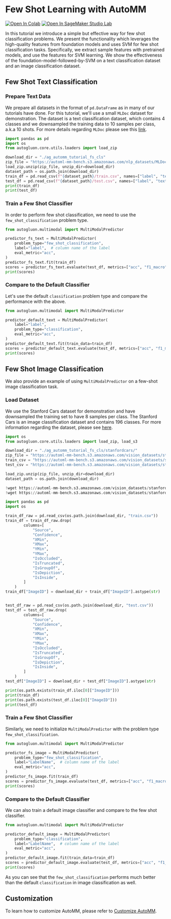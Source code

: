 # Few Shot Learning with AutoMM

[![Open In Colab](https://colab.research.google.com/assets/colab-badge.svg)](https://colab.research.google.com/github/autogluon/autogluon/blob/master/docs/tutorials/multimodal/advanced_topics/few_shot_learning.ipynb)
[![Open In SageMaker Studio Lab](https://studiolab.sagemaker.aws/studiolab.svg)](https://studiolab.sagemaker.aws/import/github/autogluon/autogluon/blob/master/docs/tutorials/multimodal/advanced_topics/few_shot_learning.ipynb)


In this tutorial we introduce a simple but effective way for few shot classification problems. 
We present the functionality which leverages the high-quality features from foundation models and uses SVM for few shot classification tasks.
Specifically, we extract sample features with pretrained models, and use the features for SVM learning.
We show the effectiveness of the foundation-model-followed-by-SVM on a text classification dataset and an image classification dataset.

## Few Shot Text Classification
### Prepare Text Data
We prepare all datasets in the format of `pd.DataFrame` as in many of our tutorials have done.
For this tutorial, we'll use a small `MLDoc` dataset for demonstration.
The dataset is a text classification dataset, which contains 4 classes and we downsampled the training data to 10 samples per class, a.k.a 10 shots.
For more details regarding `MLDoc` please see this [link](https://github.com/facebookresearch/MLDoc).


```python
import pandas as pd
import os
from autogluon.core.utils.loaders import load_zip

download_dir = "./ag_automm_tutorial_fs_cls"
zip_file = "https://automl-mm-bench.s3.amazonaws.com/nlp_datasets/MLDoc-10shot-en.zip"
load_zip.unzip(zip_file, unzip_dir=download_dir)
dataset_path = os.path.join(download_dir)
train_df = pd.read_csv(f"{dataset_path}/train.csv", names=["label", "text"])
test_df = pd.read_csv(f"{dataset_path}/test.csv", names=["label", "text"])
print(train_df)
print(test_df)
```

### Train a Few Shot Classifier
In order to perform few shot classification, we need to use the `few_shot_classification` problem type.


```python
from autogluon.multimodal import MultiModalPredictor

predictor_fs_text = MultiModalPredictor(
    problem_type="few_shot_classification",
    label="label",  # column name of the label
    eval_metric="acc",
)
predictor_fs_text.fit(train_df)
scores = predictor_fs_text.evaluate(test_df, metrics=["acc", "f1_macro"])
print(scores)
```

### Compare to the Default Classifier
Let's use the default `classification` problem type and compare the performance with the above.


```python
from autogluon.multimodal import MultiModalPredictor

predictor_default_text = MultiModalPredictor(
    label="label",
    problem_type="classification",
    eval_metric="acc",
)
predictor_default_text.fit(train_data=train_df)
scores = predictor_default_text.evaluate(test_df, metrics=["acc", "f1_macro"])
print(scores)
```

## Few Shot Image Classification
We also provide an example of using `MultiModalPredictor` on a few-shot image classification task.
### Load Dataset
We use the Stanford Cars dataset for demonstration and have downsampled the training set to have 8 samples per class.
The Stanford Cars is an image classification dataset and contains 196 classes.
For more information regarding the dataset, please see [here](https://www.kaggle.com/datasets/jessicali9530/stanford-cars-dataset).


```python
import os
from autogluon.core.utils.loaders import load_zip, load_s3

download_dir = "./ag_automm_tutorial_fs_cls/stanfordcars/"
zip_file = "https://automl-mm-bench.s3.amazonaws.com/vision_datasets/stanfordcars/stanfordcars.zip"
train_csv = "https://automl-mm-bench.s3.amazonaws.com/vision_datasets/stanfordcars/train_8shot.csv"
test_csv = "https://automl-mm-bench.s3.amazonaws.com/vision_datasets/stanfordcars/test.csv"

load_zip.unzip(zip_file, unzip_dir=download_dir)
dataset_path = os.path.join(download_dir)

```


```python
!wget https://automl-mm-bench.s3.amazonaws.com/vision_datasets/stanfordcars/train_8shot.csv -O ./ag_automm_tutorial_fs_cls/stanfordcars/train.csv
!wget https://automl-mm-bench.s3.amazonaws.com/vision_datasets/stanfordcars/test.csv -O ./ag_automm_tutorial_fs_cls/stanfordcars/test.csv

```


```python
import pandas as pd
import os

train_df_raw = pd.read_csv(os.path.join(download_dir, "train.csv"))
train_df = train_df_raw.drop(
        columns=[
            "Source",
            "Confidence",
            "XMin",
            "XMax",
            "YMin",
            "YMax",
            "IsOccluded",
            "IsTruncated",
            "IsGroupOf",
            "IsDepiction",
            "IsInside",
        ]
    )
train_df["ImageID"] = download_dir + train_df["ImageID"].astype(str)


test_df_raw = pd.read_csv(os.path.join(download_dir, "test.csv"))
test_df = test_df_raw.drop(
        columns=[
            "Source",
            "Confidence",
            "XMin",
            "XMax",
            "YMin",
            "YMax",
            "IsOccluded",
            "IsTruncated",
            "IsGroupOf",
            "IsDepiction",
            "IsInside",
        ]
    )
test_df["ImageID"] = download_dir + test_df["ImageID"].astype(str)

print(os.path.exists(train_df.iloc[0]["ImageID"]))
print(train_df)
print(os.path.exists(test_df.iloc[0]["ImageID"]))
print(test_df)
```

### Train a Few Shot Classifier
Similarly, we need to initialize `MultiModalPredictor` with the problem type `few_shot_classification`.


```python
from autogluon.multimodal import MultiModalPredictor

predictor_fs_image = MultiModalPredictor(
    problem_type="few_shot_classification",
    label="LabelName",  # column name of the label
    eval_metric="acc",
)
predictor_fs_image.fit(train_df)
scores = predictor_fs_image.evaluate(test_df, metrics=["acc", "f1_macro"])
print(scores)
```

### Compare to the Default Classifier
We can also train a default image classifier and compare to the few shot classifier.


```python
from autogluon.multimodal import MultiModalPredictor

predictor_default_image = MultiModalPredictor(
    problem_type="classification",
    label="LabelName",  # column name of the label
    eval_metric="acc",
)
predictor_default_image.fit(train_data=train_df)
scores = predictor_default_image.evaluate(test_df, metrics=["acc", "f1_macro"])
print(scores)
```

As you can see that the `few_shot_classification` performs much better than the default `classification` in image classification as well.

## Customization
To learn how to customize AutoMM, please refer to [Customize AutoMM](../advanced_topics/customization.ipynb).

